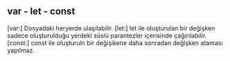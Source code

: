## var - let - const

[var:] Dosyadaki heryerde ulaşılabilir.
[let:] let ile oluşturulan bir değişken sadece oluşturulduğu yerdeki süslü parantezler içerisinde çağırılabilir.
[const:]  const ile oluşturuln bir değişikene daha sonradan değişken ataması yapılmaz.